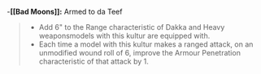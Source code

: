 -**[[Bad Moons]]:** Armed to da Teef
>-   Add 6" to the Range characteristic of Dakka and Heavy weaponsmodels with this kultur are equipped with.
>-   Each time a model with this kultur makes a ranged attack, on an unmodified wound roll of 6, improve the Armour Penetration characteristic of that attack by 1.